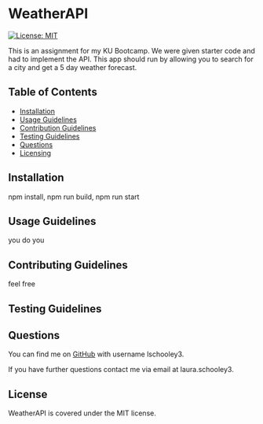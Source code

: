 # WeatherAPI 

[![License: MIT](https://img.shields.io/badge/License-MIT-yellow.svg)](https://opensource.org/licenses/MIT)

This is an assignment for my KU Bootcamp. We were given starter code and had to implement the API. This app should run by allowing you to search for a city and get a 5 day weather forecast. 

## Table of Contents

* [Installation](#installation)
* [Usage Guidelines](#usage-guidelines)
* [Contribution Guidelines](#contributing-guidelines)
* [Testing Guidelines](#testing-guidelines)
* [Questions](#questions)
* [Licensing](#license)  

## Installation

npm install, npm run build, npm run start


## Usage Guidelines

you do you

## Contributing Guidelines

feel free


## Testing Guidelines



## Questions

You can find me on [GitHub](https://github.com/lschooley3/) with username lschooley3.

If you have further questions contact me via email at laura.schooley3.

## License

WeatherAPI is covered under the MIT license.


